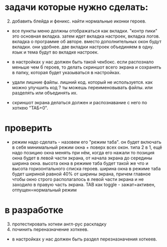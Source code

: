 

# задачи которые нужно сделать:

2. добавить блейда и феникс. найти нормальные иконки героев.

- все пункты меню должны отображаться как вкладки. "контр пики" это основная вкладка. затем идет вкладка настроек, вкладка логов. вкладка о программе об авторе. вместо дополнительных окон будут вкладки. они удобнее.
две вкладки настроек объединяем в одну. язык и тема будут во вкладке настроек.
- в настройках у нас должен быть такой чекбокс. если распознало меньше чем 6 героев, то делать скриншот всего экрана и сохранять в папку, которая будет указываться в настройках.

- удали лишние файлы. лишний код. который не используется. как можно улучшить код ? ты можешь переименовывать файлы. или разделять или объединять их.
- скриншот экрана делаться должен и распознавание с него по хоткею "ТАБ+0".




# проверить

- режим надо сделать - назовем его "режим таба". он будет включать в себя минимальный режим окна + поверх всех окон. типа 2 в 1, ещё надо позицию окна менять при нём, когда его нажали то позиция окна будет в левой части экрана, от начала экрана до середины ширина окна. высота окна в режиме таба будет такой же что и высота горизонтального списка героев. ширина окна в режиме таба будет шириной равной 40% от ширины экрана, причем главное чтобы окно строго располагалось в левой части экрана и не заходило в правую часть экрана. TAB как toggle - зажат=активен, отпущен=нормальный режим







# в разработке

3. протестировать хоткеи англ-рус раскладку
7. починить переназначение хоткеев.
- в настройках у нас должен быть раздел перезназначения хоткеев.

